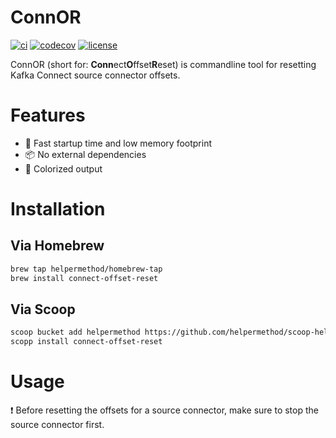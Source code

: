 # ConnOR

[![ci](https://github.com/helpermethod/connect-offset-reset/actions/workflows/ci.yml/badge.svg)](https://github.com/helpermethod/connect-offset-reset/actions/workflows/ci.yml)
[![codecov](https://codecov.io/gh/helpermethod/connect-offset-reset/branch/main/graph/badge.svg?token=niYlJRkALi)](https://codecov.io/gh/helpermethod/connect-offset-reset)
[![license](https://badgen.net/badge/license/Apache%20Licence%202.0/blue)](https://github.com/helpermethod/connect-offset-reset/blob/main/LICENSE)

ConnOR (short for: **Conn**ect**O**ffset**R**eset) is commandline tool for resetting Kafka Connect source connector offsets.

# Features

* :rocket: Fast startup time and low memory footprint  
* :package: No external dependencies  
* :rainbow: Colorized output

# Installation

## Via Homebrew

```sh
brew tap helpermethod/homebrew-tap
brew install connect-offset-reset
```

## Via Scoop

```sh
scoop bucket add helpermethod https://github.com/helpermethod/scoop-helpermethod.git
scopp install connect-offset-reset
```

# Usage

:exclamation: Before resetting the offsets for a source connector, make sure to stop the source connector first.
